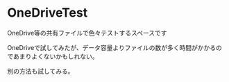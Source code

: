 # OneDriveTest
<p>OneDrive等の共有ファイルで色々テストするスペースです
<p>OneDriveで試してみたが、データ容量よりファイルの数が多く時間がかかるのであまりよくないかもしれない。
<p>別の方法も試してみる。
